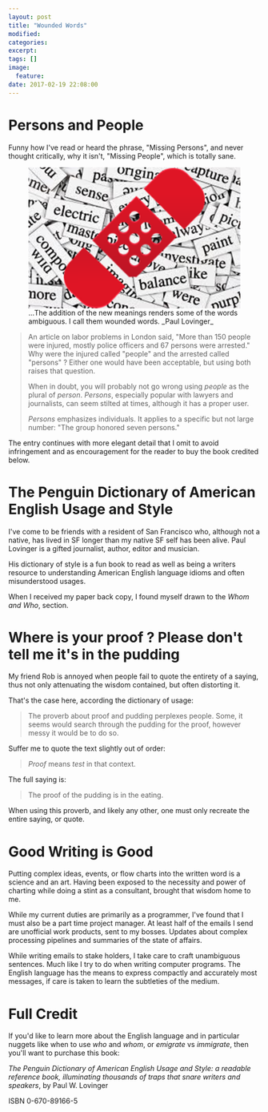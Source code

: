 ```yaml
---
layout: post
title: "Wounded Words"
modified:
categories:
excerpt:
tags: []
image:
  feature:
date: 2017-02-19 22:08:00
---
```

# Persons and People
Funny how I've read or heard the phrase, "Missing Persons", and never thought
critically, why it isn't, "Missing People", which is totally sane.

<figure>
 <img src="/images/wounded_words.png" align="center" width="512px" alt="image of refriderator magnet words with a red bandage over them">
 <figcaption>...The addition of the new meanings renders some of the words ambiguous. I call them wounded words. _Paul Lovinger_
  </figcaption>
</figure>

> An article on labor problems in London said, "More than 150 people were
> injured, mostly police officers and 67 persons were arrested." Why were the
> injured called "people" and the arrested called "persons" ? Either one would
> have been acceptable, but using both raises that question.
>
> When in doubt, you will probably not go wrong using _people_ as the plural of
> _person_. _Persons_, especially popular with lawyers and journalists, can
> seem stilted at times, although it has a proper user.
>
> _Persons_ emphasizes individuals. It applies to a specific but not large
> number: "The group honored seven persons."

The entry continues with more elegant detail that I omit to avoid infringement
and as encouragement for the reader to buy the book credited below.

# The Penguin Dictionary of American English Usage and Style
I've come to be friends with a resident of San Francisco who, although not a
native, has lived in SF longer than my native SF self has been alive. Paul
Lovinger is a gifted journalist, author, editor and musician.

His dictionary of style is a fun book to read as well as being a writers
resource to understanding American English language idioms and often
misunderstood usages.

When I received my paper back copy, I found myself drawn to the _Whom and Who_,
section.

# Where is your proof ? Please don\'t tell me it's in the pudding

My friend Rob is annoyed when people fail to quote the entirety of a saying,
thus not only attenuating the wisdom contained, but often distorting it.

That's the case here, according the dictionary of usage:

> The proverb about proof and pudding perplexes people. Some, it seems would
> search through the pudding for the proof, however messy it would be to do
> so.

Suffer me to quote the text slightly out of order:

>_Proof_ means _test_ in that context.

The full saying is:

> The proof of the pudding is in the eating.

When using this proverb, and likely any other, one must only recreate the entire
saying, or quote.

# Good Writing is Good

Putting complex ideas, events, or flow charts into the written word is a
science and an art. Having been exposed to the necessity and power of charting
while doing a stint as a consultant, brought that wisdom home to me.

While my current duties are primarily as a programmer, I've found that I must also be a
part time project manager. At least half of the emails I send are unofficial
work products, sent to my bosses. Updates about complex processing pipelines
and summaries of the state of affairs.

While writing emails to stake holders, I take care to craft
unambiguous sentences. Much like I try to do when writing computer programs. The
English language has the means to express compactly and accurately most messages, if
care is taken to learn the subtleties of the medium.

# Full Credit
If you'd like to learn more about the English language and in particular
nuggets like when to use _who_ and _whom_, or _emigrate_ vs _immigrate_, then you'll want to purchase this
book:

_The Penguin Dictionary of American English Usage and Style: a readable
reference book, illuminating thousands of traps that snare writers and
speakers_, by Paul W. Lovinger

ISBN 0-670-89166-5
